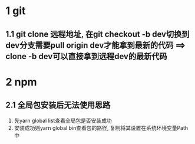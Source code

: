 # 1 git
## 1.1 git clone 远程地址, 在git checkout -b dev切换到dev分支需要pull origin dev才能拿到最新的代码 ==> clone -b dev可以直接拿到远程dev的最新代码

# 2 npm
## 2.1 全局包安装后无法使用思路
   1. 先yarn global list查看全局包是否安装成功
   2. 安装成功则yarn global bin查看包的路径, 复制将其设置在系统环境变量Path中